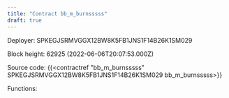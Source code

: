 ```yaml
---
title: "Contract bb_m_burnsssss"
draft: true
---
```

Deployer: SPKEGJSRMVGGX12BW8K5FB1JNS1F14B26K1SM029


 



Block height: 62925 (2022-06-06T20:07:53.000Z)

Source code: {{<contractref "bb_m_burnsssss" SPKEGJSRMVGGX12BW8K5FB1JNS1F14B26K1SM029 bb_m_burnsssss>}}

Functions:


